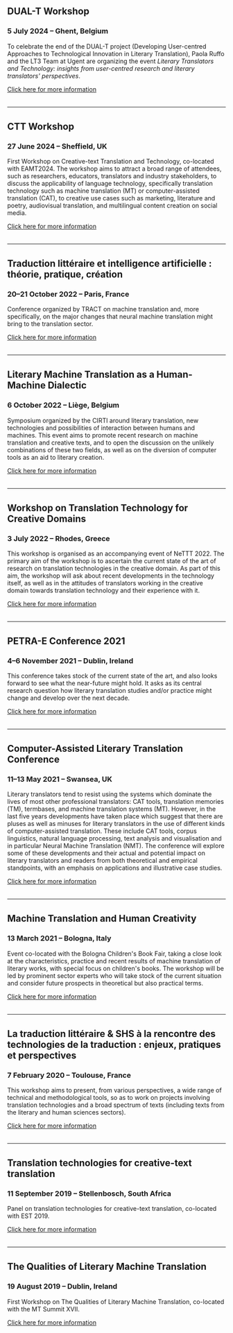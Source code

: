 ## DUAL-T Workshop
### 5 July 2024 &ndash; Ghent, Belgium

To celebrate the end of the DUAL-T project (Developing User-centred Approaches to Technological Innovation in Literary Translation), Paola Ruffo and the LT3 Team at Ugent are organizing the event *Literary Translators and Technology: insights from user-centred research and literary translators' perspectives*.

<a href="https://bohtranslations.com/blog/dual-t-end-of-project-event-recap" target="_blank" class="green">Click here for more information</a>

<hr style="boder-top:solid #eff0f1;height:1px;margin-top: 2rem;margin-bottom:2rem;">

## CTT Workshop
### 27 June 2024 &ndash; Sheffield, UK

First Workshop on Creative-text Translation and Technology, co-located with EAMT2024. The workshop aims to attract a broad range of attendees, such as researchers, educators, translators and industry stakeholders, to discuss the applicability of language technology, specifically translation technology such as machine translation (MT) or computer-assisted translation (CAT), to creative use cases such as marketing, literature and poetry, audiovisual translation, and multilingual content creation on social media.

<a href="https://ctt2024.ccl.kuleuven.be/" target="_blank" class="green">Click here for more information</a>

<hr style="boder-top:solid #eff0f1;height:1px;margin-top: 2rem;margin-bottom:2rem;">

## Traduction littéraire et intelligence artificielle&nbsp;: théorie, pratique, création
### 20&ndash;21 October 2022 &ndash; Paris, France

Conference organized by TRACT on machine translation and, more specifically, on the major changes that neural machine translation might bring to the translation sector.

<a href="https://lit-trans-ai.sciencesconf.org/" target="_blank" class="green">Click here for more information</a>

<hr style="boder-top:solid #eff0f1;height:1px;margin-top: 2rem;margin-bottom:2rem;">

## Literary Machine Translation as a Human-Machine Dialectic
### 6 October 2022 &ndash; Liège, Belgium

Symposium organized by the CIRTI around literary translation, new technologies and possibilities of interaction between humans and machines. This event aims to promote recent research on machine translation and creative texts, and to open the discussion on the unlikely combinations of these two fields, as well as on the diversion of computer tools as an aid to literary creation.

<a href="https://www.cirti.uliege.be/litmt2022" target="_blank" class="green">Click here for more information</a>

<hr style="boder-top:solid #eff0f1;height:1px;margin-top: 2rem;margin-bottom:2rem;">

## Workshop on Translation Technology for Creative Domains
### 3 July 2022 &ndash; Rhodes, Greece

This workshop is organised as an accompanying event of NeTTT 2022. The primary aim of the workshop is to ascertain the current state of the art of research on translation technologies in the creative domain. As part of this aim, the workshop will ask about recent developments in the technology itself, as well as in the attitudes of translators working in the creative domain towards translation technology and their experience with it.

<a href="https://nettt-conference.com/2022/25596-2/" target="_blank" class="green">Click here for more information</a>

<hr style="boder-top:solid #eff0f1;height:1px;margin-top: 2rem;margin-bottom:2rem;">

## PETRA-E Conference 2021
### 4&ndash;6 November 2021 &ndash; Dublin, Ireland

This conference takes stock of the current state of the art, and also looks forward to see what the near-future might hold. It asks as its central research question how literary translation studies and/or practice might change and develop over the next decade.

<a href="https://petra-education.eu/literary-translation-studies-conference-2021/" target="_blank" class="green">Click here for more information</a>

<hr style="boder-top:solid #eff0f1;height:1px;margin-top: 2rem;margin-bottom:2rem;">

## Computer-Assisted Literary Translation Conference
### 11&ndash;13 May 2021 &ndash; Swansea, UK

Literary translators tend to resist using the systems which dominate the lives of most other professional translators: CAT tools, translation memories (TM), termbases, and machine translation systems (MT). However, in the last five years developments have taken place which suggest that there are pluses as well as minuses for literary translators in the use of different kinds of computer-assisted translation. These include CAT tools, corpus linguistics, natural language processing, text analysis and visualisation and in particular Neural Machine Translation (NMT). The conference will explore some of these developments and their actual and potential impact on literary translators and readers from both theoretical and empirical standpoints, with an emphasis on applications and illustrative case studies.

<a href="https://calt2021conference.wordpress.com/" target="_blank" class="green">Click here for more information</a>

<hr style="boder-top:solid #eff0f1;height:1px;margin-top: 2rem;margin-bottom:2rem;">

## Machine Translation and Human Creativity
### 13 March 2021 &ndash; Bologna, Italy

Event co-located with the Bologna Children's Book Fair, taking a close look at the characteristics, practice and recent results of machine translation of literary works, with special focus on children's books. The workshop will be led by prominent sector experts who will take stock of the current situation and consider future prospects in theoretical but also practical terms.

<a href="https://www.bolognachildrensbookfair.com/en/open-up/machine-translation-and-human-creativity/10615.html" target="_blank" class="green">Click here for more information</a>

<hr style="boder-top:solid #eff0f1;height:1px;margin-top: 2rem;margin-bottom:2rem;">

## La traduction littéraire &amp; SHS à la rencontre des technologies de la traduction&nbsp;: enjeux, pratiques et perspectives 
### 7 February 2020 &ndash; Toulouse, France

This workshop aims to present, from various perspectives, a wide range of technical and methodological tools, so as to work on projects involving translation technologies and a broad spectrum of texts (including texts from the literary and human sciences sectors).

<a href="https://lla-creatis.univ-tlse2.fr/accueil/manifestations-scientifiques/la-traduction-litteraire-shs-a-la-rencontre-des-technologies-de-la-traduction-enjeux-pratiques-et-perspectives" target="_blank" class="green">Click here for more information</a>

<hr style="boder-top:solid #eff0f1;height:1px;margin-top: 2rem;margin-bottom:2rem;">

## Translation technologies for creative-text translation
### 11 September 2019 &ndash; Stellenbosch, South Africa

Panel on translation technologies for creative-text translation, co-located with EST 2019.

<a href="https://est-translationstudies.org/wp-content/uploads/events/EST-Final-programme-6-September.pdf" target="_blank" class="green">Click here for more information</a>

<hr style="boder-top:solid #eff0f1;height:1px;margin-top: 2rem;margin-bottom:2rem;">

## The Qualities of Literary Machine Translation
### 19 August 2019 &ndash; Dublin, Ireland

First Workshop on The Qualities of Literary Machine Translation, co-located with the MT Summit XVII.

<a href="https://www.mtsummit2019.com/workshops" target="_blank" class="green">Click here for more information</a>
